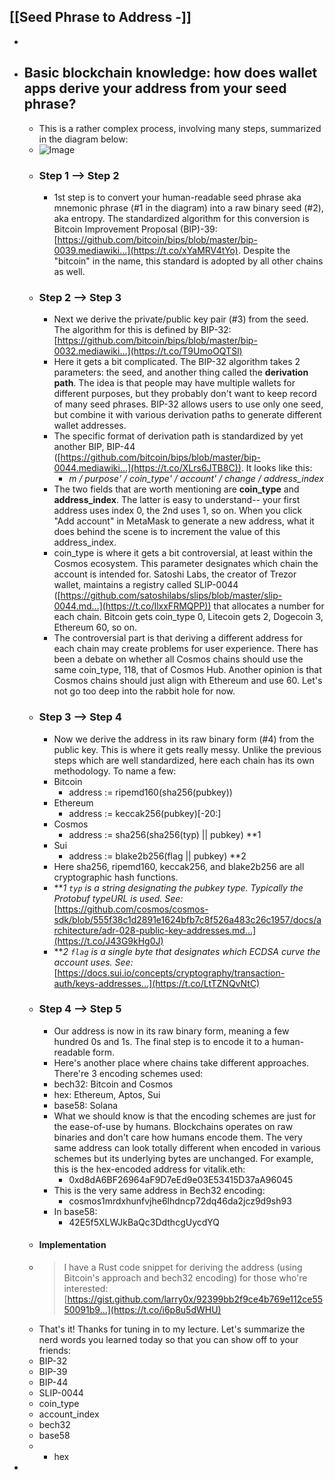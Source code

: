 ## [[Seed Phrase to Address -]]
-
- ## **Basic blockchain knowledge: how does wallet apps derive your address from your seed phrase?**
	- This is a rather complex process, involving many steps, summarized in the diagram below:
	- ![Image](https://pbs.twimg.com/media/F_ClOQzWAAAV9ZQ?format=jpg&name=large)
	- ### Step 1 --> Step 2
		- 1st step is to convert your human-readable seed phrase aka mnemonic phrase (#1 in the diagram) into a raw binary seed (#2), aka entropy. The standardized algorithm for this conversion is Bitcoin Improvement Proposal (BIP)-39: [https://github.com/bitcoin/bips/blob/master/bip-0039.mediawiki…](https://t.co/xYaMRV4tYo). Despite the "bitcoin" in the name, this standard is adopted by all other chains as well.
	- ### Step 2 --> Step 3
		- Next we derive the private/public key pair (#3) from the seed. The algorithm for this is defined by BIP-32: [https://github.com/bitcoin/bips/blob/master/bip-0032.mediawiki…](https://t.co/T9UmoOQTSl)
		- Here it gets a bit complicated. The BIP-32 algorithm takes 2 parameters: the seed, and another thing called the **derivation path**. The idea is that people may have multiple wallets for different purposes, but they probably don't want to keep record of many seed phrases. BIP-32 allows users to use only one seed, but combine it with various derivation paths to generate different wallet addresses.
		- The specific format of derivation path is standardized by yet another BIP, BIP-44 ([https://github.com/bitcoin/bips/blob/master/bip-0044.mediawiki…](https://t.co/XLrs6JTB8C)). It looks like this:
			- *m / purpose' / coin_type' / account' / change / address_index*
		- The two fields that are worth mentioning are **coin_type** and **address_index**. The latter is easy to understand-- your first address uses index 0, the 2nd uses 1, so on. When you click "Add account" in MetaMask to generate a new address, what it does behind the scene is to increment the value of this address_index.
		- coin_type is where it gets a bit controversial, at least within the Cosmos ecosystem. This parameter designates which chain the account is intended for. Satoshi Labs, the creator of Trezor wallet, maintains a registry called SLIP-0044 ([https://github.com/satoshilabs/slips/blob/master/slip-0044.md…](https://t.co/IlxxFRMQPP)) that allocates a number for each chain. Bitcoin gets coin_type 0, Litecoin gets 2, Dogecoin 3, Ethereum 60, so on.
		- The controversial part is that deriving a different address for each chain may create problems for user experience. There has been a debate on whether all Cosmos chains should use the same coin_type, 118, that of Cosmos Hub. Another opinion is that Cosmos chains should just align with Ethereum and use 60. Let's not go too deep into the rabbit hole for now.
	- ### Step 3 --> Step 4
		- Now we derive the address in its raw binary form (#4) from the public key. This is where it gets really messy. Unlike the previous steps which are well standardized, here each chain has its own methodology. To name a few:
		- Bitcoin
			- address := ripemd160(sha256(pubkey))
		- Ethereum
			- address := keccak256(pubkey)[-20:]
		- Cosmos
			- address := sha256(sha256(typ) || pubkey) **1
		- Sui
			- address := blake2b256(flag || pubkey) **2
		- Here sha256, ripemd160, keccak256, and blake2b256 are all cryptographic hash functions.
		- ***1 `typ` is a string designating the pubkey type. Typically the Protobuf typeURL is used. See:* [https://github.com/cosmos/cosmos-sdk/blob/555f38c1d2891e1624bfb7c8f526a483c26c1957/docs/architecture/adr-028-public-key-addresses.md…](https://t.co/J43G9kHg0J)
		- ***2 `flag` is a single byte that designates which ECDSA curve the account uses. See:* [https://docs.sui.io/concepts/cryptography/transaction-auth/keys-addresses…](https://t.co/LtTZNQvNtC)
	- ### Step 4 --> Step 5
		- Our address is now in its raw binary form, meaning a few hundred 0s and 1s. The final step is to encode it to a human-readable form.
		- Here's another place where chains take different approaches. There're 3 encoding schemes used:
		- bech32: Bitcoin and Cosmos
		- hex: Ethereum, Aptos, Sui
		- base58: Solana
		- What we should know is that the encoding schemes are just for the ease-of-use by humans. Blockchains operates on raw binaries and don't care how humans encode them. The very same address can look totally different when encoded in various schemes but its underlying bytes are unchanged. For example, this is the hex-encoded address for vitalik.eth:
			- 0xd8dA6BF26964aF9D7eEd9e03E53415D37aA96045
		- This is the very same address in Bech32 encoding:
			- cosmos1mrdxhunfvjhe6lhdncp72dq46da2jcz9d9sh93
		- In base58:
			- 42E5f5XLWJkBaQc3DdthcgUycdYQ
	- #### **Implementation**
	- > I have a Rust code snippet for deriving the address (using Bitcoin's approach and bech32 encoding) for those who're interested: [https://gist.github.com/larry0x/92399bb2f9ce4b769e112ce5550091b9…](https://t.co/i6p8u5dWHU)
	- That's it! Thanks for tuning in to my lecture. Let's summarize the nerd words you learned today so that you can show off to your friends:
	- BIP-32
	- BIP-39
	- BIP-44
	- SLIP-0044
	- coin_type
	- account_index
	- bech32
	- base58
	- - hex
-